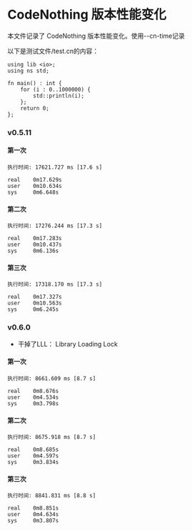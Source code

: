 # CodeNothing 版本性能变化

本文件记录了 CodeNothing 版本性能变化。使用--cn-time记录

以下是测试文件/test.cn的内容：
```codenothing
using lib <io>;
using ns std;

fn main() : int {
    for (i : 0..1000000) {
        std::println(i);
    };
    return 0;
};
```

### v0.5.11
#### 第一次
```
执行时间: 17621.727 ms [17.6 s]

real    0m17.629s
user    0m10.634s
sys     0m6.648s
```
#### 第二次
```
执行时间: 17276.244 ms [17.3 s]

real    0m17.283s
user    0m10.437s
sys     0m6.136s
```
#### 第三次
```
执行时间: 17318.170 ms [17.3 s]

real    0m17.327s
user    0m10.563s
sys     0m6.245s
```

### v0.6.0

- 干掉了LLL： Library Loading Lock

#### 第一次
```
执行时间: 8661.609 ms [8.7 s]

real    0m8.676s
user    0m4.534s
sys     0m3.798s
```
#### 第二次
```
执行时间: 8675.918 ms [8.7 s]

real    0m8.685s
user    0m4.597s
sys     0m3.834s
```
#### 第三次
```
执行时间: 8841.831 ms [8.8 s]

real    0m8.851s
user    0m4.634s
sys     0m3.807s
```